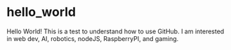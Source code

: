# hello_world

Hello World! This is a test to understand how to use GitHub. I am interested in web dev, AI, robotics, nodeJS, RaspberryPI, and gaming.
